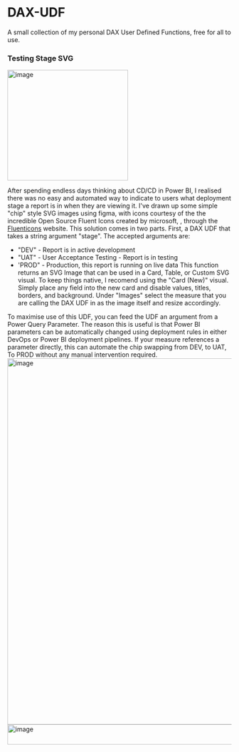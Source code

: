 # DAX-UDF
A small collection of my personal DAX User Defined Functions, free for all to use.

### Testing Stage SVG

<img width="271" height="248" alt="image" src="https://github.com/user-attachments/assets/33b84990-d1a9-4e08-99b0-ce8ef27b0a2a" />

After spending endless days thinking about CD/CD in Power BI, I realised there was no easy and automated way to indicate to users what deployment stage a report is in when they are viewing it. I've drawn up some simple "chip" style SVG images using figma, with icons courtesy of the the incredible Open Source Fluent Icons created by microsoft, , through the [Fluenticons](https://fluenticons.co/) website. This solution comes in two parts. First, a DAX UDF that takes a string argument "stage". The accepted arguments are:
* "DEV" - Report is in active development
* "UAT" - User Acceptance Testing - Report is in testing
* 'PROD" - Production, this report is running on live data
This function returns an SVG Image that can be used in a Card, Table, or Custom SVG visual. To keep things native, I recomend using the "Card (New)" visual. Simply place any field into the new card and disable values, titles, borders, and background. Under "Images" select the measure that you are calling the DAX UDF in as the image itself and resize accordingly.

To maximise use of this UDF, you can feed the UDF an argument from a Power Query Parameter. The reason this is useful is that Power BI parameters can be automatically changed using deployment rules in either DevOps or Power BI deployment pipelines. If your measure references a parameter directly, this can automate the chip swapping from DEV, to UAT, To PROD without any manual intervention required.
<img width="754" height="821" alt="image" src="https://github.com/user-attachments/assets/1298beb9-d16b-4ebd-b321-7d2a46b2f945" />
<img width="846" height="45" alt="image" src="https://github.com/user-attachments/assets/5c7f1cf5-9294-4c61-ab15-ca7d095bc781" />

